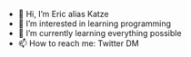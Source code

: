 - 👋 Hi, I’m Eric alias Katze
- 👀 I’m interested in learning programming
- 🌱 I’m currently learning everything possible
- 📫 How to reach me: Twitter DM

<!---
Katze-Dev/Katze-Dev is a ✨ special ✨ repository because its `README.md` (this file) appears on your GitHub profile.
You can click the Preview link to take a look at your changes.
--->
